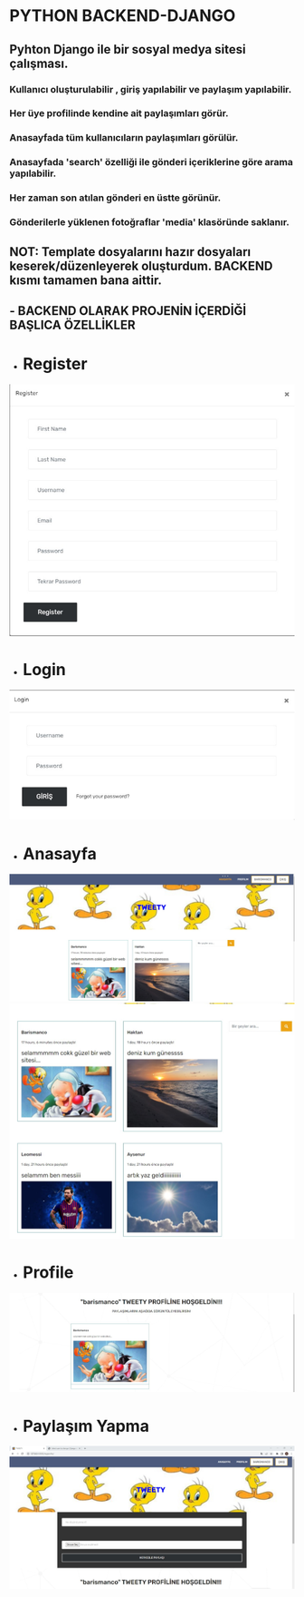 #  PYTHON BACKEND-DJANGO

## Pyhton Django ile bir sosyal medya sitesi çalışması.
### Kullanıcı oluşturulabilir , giriş yapılabilir ve paylaşım yapılabilir. 
### Her üye profilinde kendine ait paylaşımları görür.
### Anasayfada tüm kullanıcıların paylaşımları görülür.
### Anasayfada 'search' özelliği ile gönderi içeriklerine göre arama yapılabilir.
### Her zaman son atılan gönderi en üstte görünür.
### Gönderilerle yüklenen fotoğraflar 'media' klasöründe saklanır.
## NOT: Template dosyalarını hazır dosyaları keserek/düzenleyerek oluşturdum. BACKEND kısmı tamamen bana aittir.
## - BACKEND OLARAK PROJENİN İÇERDİĞİ BAŞLICA ÖZELLİKLER

- # Register 
![register](register.jpg)

- # Login
![login](login.jpg)

- # Anasayfa
![homepage](anasyf.jpg)
![homepage2](anasayfa2.jpg)

- # Profile
![profile](profile.jpg)

- # Paylaşım Yapma
![share](gonderi_paylas.jpg)